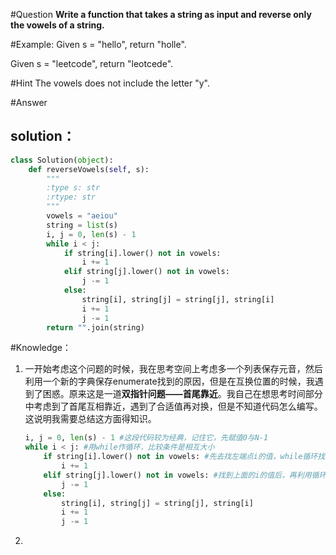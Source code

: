 #Question
**Write a function that takes a string as input and reverse only the vowels of a string.**

#Example:
Given s = "hello", return "holle".

Given s = "leetcode", return "leotcede".

#Hint
The vowels does not include the letter "y".

#Answer
## solution：
```python
class Solution(object):
    def reverseVowels(self, s):
        """
        :type s: str
        :rtype: str
        """
        vowels = "aeiou"
        string = list(s)
        i, j = 0, len(s) - 1
        while i < j:
            if string[i].lower() not in vowels:
                i += 1
            elif string[j].lower() not in vowels:
                j -= 1
            else:
                string[i], string[j] = string[j], string[i]
                i += 1
                j -= 1
        return "".join(string)
```

#Knowledge：

1. 一开始考虑这个问题的时候，我在思考空间上考虑多一个列表保存元音，然后利用一个新的字典保存enumerate找到的原因，但是在互换位置的时候，我遇到了困惑。原来这是一道**双指针问题——首尾靠近**。我自己在想思考时间部分中考虑到了首尾互相靠近，遇到了合适值再对换，但是不知道代码怎么编写。这说明我需要总结这方面得知识。

    ```python
    i, j = 0, len(s) - 1 #这段代码较为经典，记住它，先赋值0与N-1
    while i < j: #用while作循环，比较条件是相互大小
        if string[i].lower() not in vowels: #先去找左端点i的值，while循环找到后，再找右端点j的值
            i += 1
        elif string[j].lower() not in vowels: #找到上面的i的值后，再利用循环找右端点的值
            j -= 1
        else:
            string[i], string[j] = string[j], string[i]
            i += 1
            j -= 1
    ```
2. 
